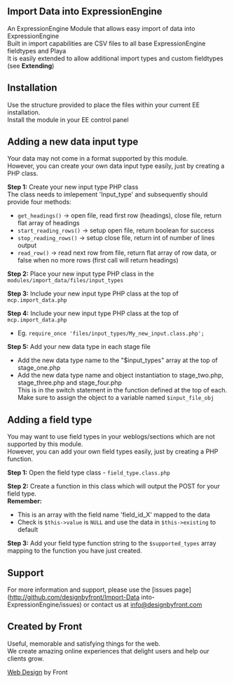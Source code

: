 ## Import Data into ExpressionEngine ##
An ExpressionEngine Module that allows easy import of data into ExpressionEngine<br />
Built in import capabilities are CSV files to all base ExpressionEngine fieldtypes and Playa<br />
It is easily extended to allow additional import types and custom fieldtypes (see **Extending**)

## Installation ##

Use the structure provided to place the files within your current EE installation.<br />
Install the module in your EE control panel

## Adding a new data input type ##

Your data may not come in a format supported by this module.<br />
However, you can create your own data input type easily, just by creating a PHP class.

**Step 1:** Create your new input type PHP class<br />
The class needs to imlepement 'Input_type' and subsequently should provide four methods:<br />
* `get_headings()`          -> open file, read first row (headings), close file, return flat array of headings
* `start_reading_rows()`    -> setup open file, return boolean for success
* `stop_reading_rows()`     -> setup close file, return int of number of lines output
* `read_row()`              -> read next row from file, return flat array of row data, or false when no more rows (first call will return headings)

**Step 2:** Place your new input type PHP class in the `modules/import_data/files/input_types`

**Step 3:** Include your new input type PHP class at the top of `mcp.import_data.php`

**Step 4:** Include your new input type PHP class at the top of `mcp.import_data.php`<br />
* Eg. `require_once 'files/input_types/My_new_input.class.php';`

**Step 5:** Add your new data type in each stage file
* Add the new data type name to the "$input_types" array at the top of stage_one.php
* Add the new data type name and object instantiation to stage_two.php, stage_three.php and stage_four.php<br />
   This is in the switch statement in the function defined at the top of each.<br />
   Make sure to assign the object to a variable named `$input_file_obj`

## Adding a field type ##

You may want to use field types in your weblogs/sections which are not supported by this module.<br />
However, you can add your own field types easily, just by creating a PHP function.

**Step 1:** Open the field type class - `field_type.class.php`

**Step 2:** Create a function in this class which will output the POST for your field type.<br />
**Remember:**
* This is an array with the field name 'field_id_X' mapped to the data
* Check is `$this->value` is `NULL` and use the data in `$this->existing` to default

**Step 3:** Add your field type function string to the `$supported_types` array mapping to the function you have just created.


## Support ##

For more information and support, please use the [issues page](http://github.com/designbyfront/Import-Data into-ExpressionEngine/issues) or contact us at info@designbyfront.com

## Created by Front ###

Useful, memorable and satisfying things for the web.<br />
We create amazing online experiences that delight users and help our clients grow.

[Web Design](http://www.designbyfront.com) by Front